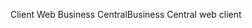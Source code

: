 <span data-ttu-id="44df8-101">Client Web Business Central</span><span class="sxs-lookup"><span data-stu-id="44df8-101">Business Central web client</span></span>
